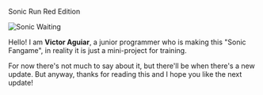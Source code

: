 Sonic Run Red Edition

<img src="https://media.discordapp.net/attachments/918659534338269224/995140933861523476/sonic-sonic-waiting.gif?width=200&height=200" alt="Sonic Waiting">

Hello! I am <strong>Victor Aguiar</strong>, a junior programmer who is making this "Sonic Fangame", in reality it is just a mini-project for training.

For now there's not much to say about it, but there'll be when there's a new update. But anyway, thanks for reading this and I hope you like the next update!